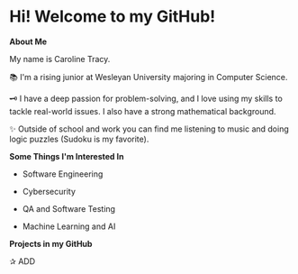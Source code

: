 # Hi! Welcome to my GitHub!

**About Me**

My name is Caroline Tracy. 

📚 I'm a rising junior at Wesleyan University majoring in Computer Science. 

🗝️ I have a deep passion for problem-solving, and I love using my skills to tackle real-world issues. I also have a strong mathematical background.

✨ Outside of school and work you can find me listening to music and doing logic puzzles (Sudoku is my favorite).  </br>

**Some Things I'm Interested In**

- Software Engineering

- Cybersecurity

- QA and Software Testing

- Machine Learning and AI </br>

**Projects in my GitHub**

✰ ADD
